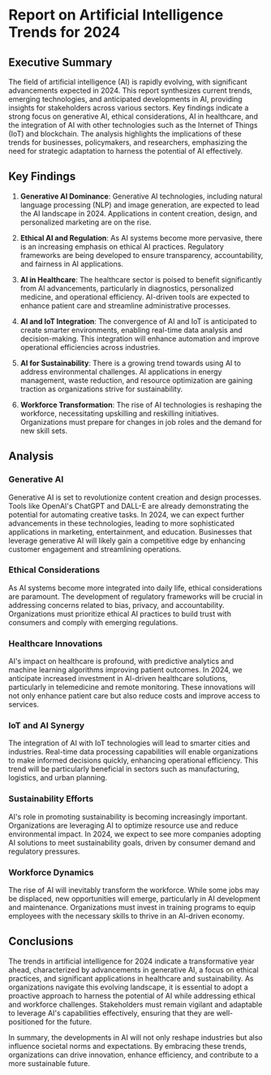 # Report on Artificial Intelligence Trends for 2024

## Executive Summary

The field of artificial intelligence (AI) is rapidly evolving, with significant advancements expected in 2024. This report synthesizes current trends, emerging technologies, and anticipated developments in AI, providing insights for stakeholders across various sectors. Key findings indicate a strong focus on generative AI, ethical considerations, AI in healthcare, and the integration of AI with other technologies such as the Internet of Things (IoT) and blockchain. The analysis highlights the implications of these trends for businesses, policymakers, and researchers, emphasizing the need for strategic adaptation to harness the potential of AI effectively.

## Key Findings

1. **Generative AI Dominance**: Generative AI technologies, including natural language processing (NLP) and image generation, are expected to lead the AI landscape in 2024. Applications in content creation, design, and personalized marketing are on the rise.

2. **Ethical AI and Regulation**: As AI systems become more pervasive, there is an increasing emphasis on ethical AI practices. Regulatory frameworks are being developed to ensure transparency, accountability, and fairness in AI applications.

3. **AI in Healthcare**: The healthcare sector is poised to benefit significantly from AI advancements, particularly in diagnostics, personalized medicine, and operational efficiency. AI-driven tools are expected to enhance patient care and streamline administrative processes.

4. **AI and IoT Integration**: The convergence of AI and IoT is anticipated to create smarter environments, enabling real-time data analysis and decision-making. This integration will enhance automation and improve operational efficiencies across industries.

5. **AI for Sustainability**: There is a growing trend towards using AI to address environmental challenges. AI applications in energy management, waste reduction, and resource optimization are gaining traction as organizations strive for sustainability.

6. **Workforce Transformation**: The rise of AI technologies is reshaping the workforce, necessitating upskilling and reskilling initiatives. Organizations must prepare for changes in job roles and the demand for new skill sets.

## Analysis

### Generative AI

Generative AI is set to revolutionize content creation and design processes. Tools like OpenAI's ChatGPT and DALL-E are already demonstrating the potential for automating creative tasks. In 2024, we can expect further advancements in these technologies, leading to more sophisticated applications in marketing, entertainment, and education. Businesses that leverage generative AI will likely gain a competitive edge by enhancing customer engagement and streamlining operations.

### Ethical Considerations

As AI systems become more integrated into daily life, ethical considerations are paramount. The development of regulatory frameworks will be crucial in addressing concerns related to bias, privacy, and accountability. Organizations must prioritize ethical AI practices to build trust with consumers and comply with emerging regulations.

### Healthcare Innovations

AI's impact on healthcare is profound, with predictive analytics and machine learning algorithms improving patient outcomes. In 2024, we anticipate increased investment in AI-driven healthcare solutions, particularly in telemedicine and remote monitoring. These innovations will not only enhance patient care but also reduce costs and improve access to services.

### IoT and AI Synergy

The integration of AI with IoT technologies will lead to smarter cities and industries. Real-time data processing capabilities will enable organizations to make informed decisions quickly, enhancing operational efficiency. This trend will be particularly beneficial in sectors such as manufacturing, logistics, and urban planning.

### Sustainability Efforts

AI's role in promoting sustainability is becoming increasingly important. Organizations are leveraging AI to optimize resource use and reduce environmental impact. In 2024, we expect to see more companies adopting AI solutions to meet sustainability goals, driven by consumer demand and regulatory pressures.

### Workforce Dynamics

The rise of AI will inevitably transform the workforce. While some jobs may be displaced, new opportunities will emerge, particularly in AI development and maintenance. Organizations must invest in training programs to equip employees with the necessary skills to thrive in an AI-driven economy.

## Conclusions

The trends in artificial intelligence for 2024 indicate a transformative year ahead, characterized by advancements in generative AI, a focus on ethical practices, and significant applications in healthcare and sustainability. As organizations navigate this evolving landscape, it is essential to adopt a proactive approach to harness the potential of AI while addressing ethical and workforce challenges. Stakeholders must remain vigilant and adaptable to leverage AI's capabilities effectively, ensuring that they are well-positioned for the future.

In summary, the developments in AI will not only reshape industries but also influence societal norms and expectations. By embracing these trends, organizations can drive innovation, enhance efficiency, and contribute to a more sustainable future.